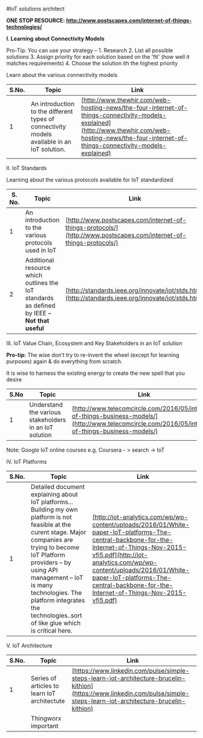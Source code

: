 

#IoT solutions architect


**ONE STOP RESOURCE: http://www.postscapes.com/internet-of-things-technologies/**


**I. Learning about Connectivity Models**

Pro-Tip: You can use your strategy – 1. Research 2. List all possible solutions 3. Assign priority for each solution based on the &#39;fit&#39; (how well it matches requirements) 4. Choose the solution ith the highest priority

Learn about the various connectivity models



| S.No. | Topic | Link |
| --- | --- | --- |
| 1 | An introduction to the different types of connectivity models available in an IoT solution. | [http://www.thewhir.com/web-hosting-news/the-four-internet-of-things-connectivity-models-explained](http://www.thewhir.com/web-hosting-news/the-four-internet-of-things-connectivity-models-explained)  |



II. IoT Standards



Learning about the various protocols available for IoT standardized



| S. No. | Topic | Link |
| --- | --- | --- |
| 1 | An introduction to the various protocols used in IoT | [http://www.postscapes.com/internet-of-things-protocols/](http://www.postscapes.com/internet-of-things-protocols/) |
| 2 | Additional resource which outlines the IoT standards as defined by IEEE – **Not that useful** | [http://standards.ieee.org/innovate/iot/stds.html](http://standards.ieee.org/innovate/iot/stds.html) |



III. IoT Value Chain, Ecosystem and Key Stakeholders in an IoT solution



**Pro-tip:** The wise don&#39;t try to re-invent the wheel (except for learning purposes) again &amp; do everything from scratch.

It is wise to harness the existing energy to create the new spell that you desire

| S.No | Topic | Link |
| --- | --- | --- |
| 1 | Understand the various stakeholders in an IoT solution | [http://www.telecomcircle.com/2016/05/internet-of-things-business-models/](http://www.telecomcircle.com/2016/05/internet-of-things-business-models/) |



Note: Google IoT online courses e.g. Coursera - &gt; search -&gt; IoT

IV. IoT Platforms

| S.No. | Topic | Link |
| --- | --- | --- |
| 1 | Detailed document explaining about IoT platforms... Building my own platform is not feasible at the curent stage. Major companies are trying to become IoT Platform providers – by using API management – IoT is many technologies. The platform integrates the technologies..sort of like glue which is critical here. | [http://iot-analytics.com/wp/wp-content/uploads/2016/01/White-paper-IoT-platforms-The-central-backbone-for-the-Internet-of-Things-Nov-2015-vfi5.pdf](http://iot-analytics.com/wp/wp-content/uploads/2016/01/White-paper-IoT-platforms-The-central-backbone-for-the-Internet-of-Things-Nov-2015-vfi5.pdf) |



V. IoT Architecture



| S.No. | Topic | Link |
| --- | --- | --- |
| 1 | Series of articles to learn IoT architectute | [https://www.linkedin.com/pulse/simple-steps-learn-iot-architecture-brucelin-kithion](https://www.linkedin.com/pulse/simple-steps-learn-iot-architecture-brucelin-kithion) |
|   | Thingworx important |   |


